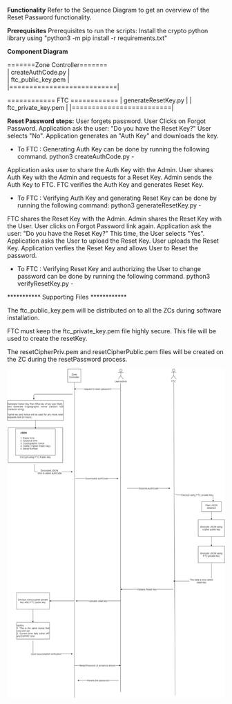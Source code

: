 **Functionality**
Refer to the Sequence Diagram to get an overview of the Reset Password functionality.

**Prerequisites**
Prerequisites to run the scripts:
  Install the crypto python library using 
    "python3 -m pip install -r requirements.txt"
    
**Component Diagram**

 =======Zone Controller=======                  
 |   createAuthCode.py       |                              
 |   ftc_public_key.pem      |                         
 |===========================|                     

============ FTC ============
 |  generateResetKey.py    |
 |  ftc_private_key.pem    |
 |=========================|
 
**Reset Password steps:**
User forgets password.
User Clicks on Forgot Password.
Application ask the user: "Do you have the Reset Key?"
User selects "No".
Application generates an "Auth Key" and downloads the key.

  - To FTC : Generating Auth Key can be done by running the following command.
   python3 createAuthCode.py -
   
Application asks user to share the Auth Key with the Admin.
User shares Auth Key with the Admin and requests for a Reset Key. 
Admin sends the Auth Key to FTC.
FTC verifies the Auth Key and generates Reset Key.

   - To FTC : Verifying Auth Key and generating Reset Key can be done by running the following command:
    python3 generateResetKey.py -
    
FTC shares the Reset Key with the Admin.
Admin shares the Reset Key with the User.
User clicks on Forgot Password link again.
Application ask the user: "Do you have the Reset Key?"
This time, the User selects "Yes".
Application asks the User to upload the Reset Key.
User uploads the Reset Key.
Application verfies the Reset Key and allows User to Reset the password.

   - To FTC : Verifying Reset Key and authorizing the User to change password can be done by running the following command.
    python3 verifyResetKey.py -



*********** Supporting Files ************

The ftc_public_key.pem will be distributed on to all the ZCs during software installation.

FTC must keep the ftc_private_key.pem file highly secure. This file will be used to create the resetKey.

The resetCipherPriv.pem and resetCipherPublic.pem files will be created on the ZC during the resetPassword process. 

![alt text](https://github.com/AstralPresence/resetPasswordMechanism/blob/master/ForgotPassword.jpg?raw=true)
